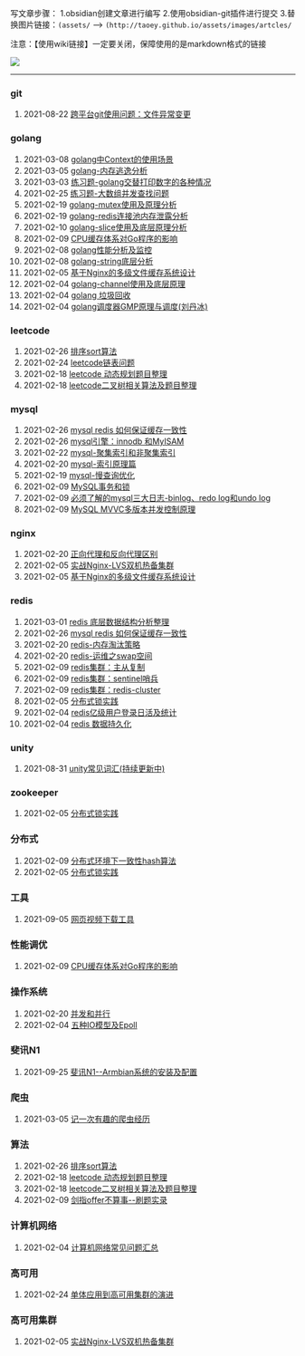 写文章步骤：
1.obsidian创建文章进行编写
2.使用obsidian-git插件进行提交
3.替换图片链接：`(assets/`   --> `(http://taoey.github.io/assets/images/artcles/`

注意：【使用wiki链接】一定要关闭，保障使用的是markdown格式的链接

![](http://taoey.github.io/assets/images/artcles/README.assets/IMG-20250921162354027.png)


---

### git
1. 2021-08-22 [跨平台git使用问题：文件异常变更](http://taoey.github.io/2021/08/22/跨平台git使用/)

### golang

1. 2021-03-08 [golang中Context的使用场景](http://taoey.github.io/2021/03/08/golang-context应用/)
2. 2021-03-05 [golang-内存逃逸分析](http://taoey.github.io/2021/03/05/golang-内存逃逸/)
3. 2021-03-03 [练习题-golang交替打印数字的各种情况](http://taoey.github.io/2021/03/03/golang-交替打印/)
4. 2021-02-25 [练习题-大数组并发查找问题](http://taoey.github.io/2021/02/25/goroution-question/)
5. 2021-02-19 [golang-mutex使用及原理分析](http://taoey.github.io/2021/02/19/golang-mutex/)
6. 2021-02-19 [golang-redis连接池内存泄露分析](http://taoey.github.io/2021/02/19/golang-redis-goroution泄露/)
7. 2021-02-10 [golang-slice使用及底层原理分析](http://taoey.github.io/2021/02/10/golang-slice/)
8. 2021-02-09 [CPU缓存体系对Go程序的影响](http://taoey.github.io/2021/02/09/golang-cpu/)
9. 2021-02-08 [golang性能分析及监控](http://taoey.github.io/2021/02/08/golang性能分析及监控/)
10. 2021-02-08 [golang-string底层分析](http://taoey.github.io/2021/02/08/golang-string/)
11. 2021-02-05 [基于Nginx的多级文件缓存系统设计](http://taoey.github.io/2021/02/05/nginx-cdn/)
12. 2021-02-04 [golang-channel使用及底层原理](http://taoey.github.io/2021/02/04/golang_channel/)
13. 2021-02-04 [golang 垃圾回收](http://taoey.github.io/2021/02/04/goalng垃圾回收/)
14. 2021-02-04 [golang调度器GMP原理与调度(刘丹冰)](http://taoey.github.io/2021/02/04/goalng-GMP模型/)

### leetcode

1. 2021-02-26 [排序sort算法](http://taoey.github.io/2021/02/26/排序sort算法/)
2. 2021-02-24 [leetcode链表问题](http://taoey.github.io/2021/02/24/leetcode链表问题/)
3. 2021-02-18 [leetcode 动态规划题目整理](http://taoey.github.io/2021/02/18/动态规划题目整理/)
4. 2021-02-18 [leetcode二叉树相关算法及题目整理](http://taoey.github.io/2021/02/18/二叉树相关算法及题目整理/)

### mysql

1. 2021-02-26 [mysql redis 如何保证缓存一致性](http://taoey.github.io/2021/02/26/mysql-redis数据一致性/)
2. 2021-02-26 [mysql引擎：innodb 和MyISAM](http://taoey.github.io/2021/02/26/mysql-innodb-myisam/)
3. 2021-02-22 [mysql-聚集索引和非聚集索引](http://taoey.github.io/2021/02/22/mysql-聚集索引和非聚集索引/)
4. 2021-02-20 [mysql-索引原理篇](http://taoey.github.io/2021/02/20/mysql-索引-原理篇/)
5. 2021-02-19 [mysql-慢查询优化](http://taoey.github.io/2021/02/19/mysql-索引/)
6. 2021-02-09 [MySQL事务和锁](http://taoey.github.io/2021/02/09/mysql事务和锁/)
7. 2021-02-09 [必须了解的mysql三大日志-binlog、redo log和undo log](http://taoey.github.io/2021/02/09/mysql-三大日志/)
8. 2021-02-09 [MySQL MVVC多版本并发控制原理](http://taoey.github.io/2021/02/09/mysql-mvvc/)

### nginx

1. 2021-02-20 [正向代理和反向代理区别](http://taoey.github.io/2021/02/20/正向代理和反向代理/)
2. 2021-02-05 [实战Nginx-LVS双机热备集群](http://taoey.github.io/2021/02/05/nginx-lvs双机热备/)
3. 2021-02-05 [基于Nginx的多级文件缓存系统设计](http://taoey.github.io/2021/02/05/nginx-cdn/)

### redis

1. 2021-03-01 [redis 底层数据结构分析整理](http://taoey.github.io/2021/03/01/redis-底层数据结构/)
2. 2021-02-26 [mysql redis 如何保证缓存一致性](http://taoey.github.io/2021/02/26/mysql-redis数据一致性/)
3. 2021-02-20 [redis-内存淘汰策略](http://taoey.github.io/2021/02/20/redis-缓存淘汰策略/)
4. 2021-02-20 [redis-运维之swap空间](http://taoey.github.io/2021/02/20/redis-swap内存交换/)
5. 2021-02-09 [redis集群：主从复制](http://taoey.github.io/2021/02/09/redis集群-主从复制/)
6. 2021-02-09 [redis集群：sentinel哨兵](http://taoey.github.io/2021/02/09/redis集群-sentinel哨兵/)
7. 2021-02-09 [redis集群：redis-cluster](http://taoey.github.io/2021/02/09/redis集群-redis-cluster/)
8. 2021-02-05 [分布式锁实践](http://taoey.github.io/2021/02/05/分布式锁实践/)
9. 2021-02-04 [redis亿级用户登录日活及统计](http://taoey.github.io/2021/02/04/redis登录统计/)
10. 2021-02-04 [redis 数据持久化](http://taoey.github.io/2021/02/04/redis数据持久化/)

### unity

1. 2021-08-31 [unity常见词汇(持续更新中)](http://taoey.github.io/2021/08/31/unity-常见词汇/)

### zookeeper

1. 2021-02-05 [分布式锁实践](http://taoey.github.io/2021/02/05/分布式锁实践/)

### 分布式

1. 2021-02-09 [分布式环境下一致性hash算法](http://taoey.github.io/2021/02/09/一致性hash/)
2. 2021-02-05 [分布式锁实践](http://taoey.github.io/2021/02/05/分布式锁实践/)

### 工具

1. 2021-09-05 [网页视频下载工具](http://taoey.github.io/2021/09/05/工具-网页视频下载/)

### 性能调优

1. 2021-02-09 [CPU缓存体系对Go程序的影响](http://taoey.github.io/2021/02/09/golang-cpu/)

### 操作系统

1. 2021-02-20 [并发和并行](http://taoey.github.io/2021/02/20/并发和并行/)
2. 2021-02-04 [五种IO模型及Epoll](http://taoey.github.io/2021/02/04/五种io模型/)

### 斐讯N1

1. 2021-09-25 [斐讯N1--Armbian系统的安装及配置](http://taoey.github.io/2021/09/25/N1-Armbian系统安装配置/)

### 爬虫

1. 2021-03-05 [记一次有趣的爬虫经历](http://taoey.github.io/2021/03/05/一次有趣的爬虫经历/)

### 算法

1. 2021-02-26 [排序sort算法](http://taoey.github.io/2021/02/26/排序sort算法/)
2. 2021-02-18 [leetcode 动态规划题目整理](http://taoey.github.io/2021/02/18/动态规划题目整理/)
3. 2021-02-18 [leetcode二叉树相关算法及题目整理](http://taoey.github.io/2021/02/18/二叉树相关算法及题目整理/)
4. 2021-02-09 [剑指offer不算事--刷题实录](http://taoey.github.io/2021/02/09/剑指offer不算事/)

### 计算机网络

1. 2021-02-04 [计算机网络常见问题汇总](http://taoey.github.io/2021/02/04/计算机网络汇总/)

### 高可用

1. 2021-02-24 [单体应用到高可用集群的演进](http://taoey.github.io/2021/02/24/单体应用到高可用集群的演进/)

### 高可用集群

1. 2021-02-05 [实战Nginx-LVS双机热备集群](http://taoey.github.io/2021/02/05/nginx-lvs双机热备/)